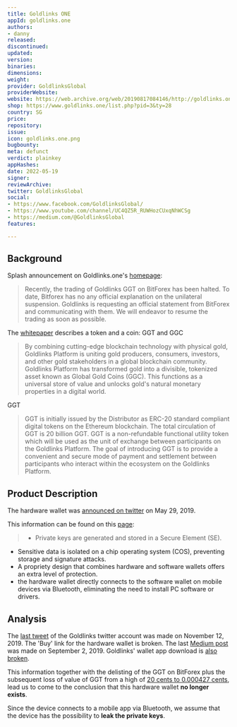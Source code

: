 ```yaml
---
title: Goldlinks ONE
appId: goldlinks.one
authors:
- danny
released: 
discontinued: 
updated: 
version: 
binaries: 
dimensions: 
weight: 
provider: GoldlinksGlobal
providerWebsite: 
website: https://web.archive.org/web/20190817084146/http://goldlinks.one:80/
shop: https://www.goldlinks.one/list.php?pid=3&ty=28
country: SG
price: 
repository: 
issue: 
icon: goldlinks.one.png
bugbounty: 
meta: defunct
verdict: plainkey
appHashes: 
date: 2022-05-19
signer: 
reviewArchive: 
twitter: GoldlinksGlobal
social:
- https://www.facebook.com/GoldlinksGlobal/
- https://www.youtube.com/channel/UC4QZ5R_RUWHozCUxqNhWCSg
- https://medium.com/@GoldlinksGlobal
features: 

---
```


## Background 

Splash announcement on Goldlinks.one's [homepage](https://www.goldlinks.one): 

> Recently, the trading of Goldlinks GGT on BitForex has been halted. To date, Bitforex has no any official explanation on the unilateral suspension. Goldlinks is requesting an official statement from BitForex and communicating with them. We will endeavor to resume the trading as soon as possible.

The [whitepaper](https://www.goldlinks.one/uploadfile/upload/file/20190807/2019080710421177.pdf) describes a token and a coin: GGT and GGC

> By combining cutting-edge blockchain technology with physical gold, Goldlinks Platform is uniting gold producers, consumers, investors, and other gold stakeholders in a global blockchain community. Goldlinks Platform has transformed gold into a divisible, tokenized asset known as Global Gold Coins (GGC). This functions as a universal store of value and unlocks gold's natural monetary properties in a digital world.

GGT 

> GGT is initially issued by the Distributor as ERC-20 standard compliant digital tokens on the Ethereum blockchain. The total circulation of GGT is 20 billion GGT. GGT is a non-refundable functional utility token which will be used as the unit of exchange between participants on the Goldlinks Platform. The goal of introducing GGT is to provide a convenient and secure mode of payment and settlement between participants who interact within the ecosystem on the Goldlinks Platform. 

## Product Description 

The hardware wallet was [announced on twitter](https://twitter.com/GoldlinksGlobal/status/1133631475104923648) on May 29, 2019.

This information can be found on this [page](https://www.goldlinks.one/list.php?pid=3&ty=28#safe):

> - Private keys are generated and stored in a Secure Element (SE).
- Sensitive data is isolated on a chip operating system (COS), preventing storage and signature attacks.
- A propriety design that combines hardware and software wallets offers an extra level of protection.
- the hardware wallet directly connects to the software wallet on mobile devices via Bluetooth, eliminating the need to install PC software or
drivers. 

## Analysis 

The [last tweet](https://twitter.com/GoldlinksGlobal/status/1194131880662056967) of the Goldlinks twitter account was made on November 12, 2019. The 'Buy' link for the hardware wallet is broken. The last [Medium post](https://medium.com/@GoldlinksGlobal/goldlinks%E5%85%AB%E6%9C%88%E3%83%8B%E3%83%A5%E3%83%BC%E3%82%B9%E5%8B%95%E5%90%91-37c3b04f64d3) was made on September 2, 2019. Goldlinks' wallet app download is [also broken](https://www.goldlinks.one/walletdownload/index.html).

This information together with the delisting of the GGT on BitForex plus the subsequent loss of value of GGT from a high of [20 cents to 0.000427 cents](https://coinranking.com/coin/pQp728dTL7Id+globalgoldtoken-ggt), lead us to come to the conclusion that this hardware wallet **no longer exists**. 

Since the device connects to a mobile app via Bluetooth, we assume that the device has the possibility to **leak the private keys**.


